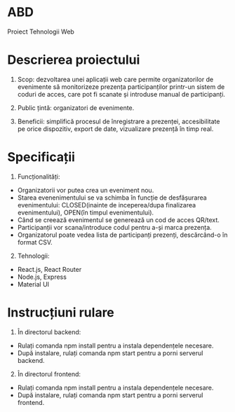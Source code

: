 # ABD
Proiect Tehnologii Web

# Descrierea proiectului
1. Scop: dezvoltarea unei aplicații web care permite organizatorilor de evenimente să monitorizeze prezența participanților printr-un sistem de coduri de acces, care pot fi scanate și introduse manual de participanți.

2. Public țintă: organizatori de evenimente.

3. Beneficii: simplifică procesul de înregistrare a prezenței, accesibilitate pe orice dispozitiv, export de date, vizualizare prezență în timp real.

# Specificații
1. Funcționalități:
- Organizatorii vor putea crea un eveniment nou.
- Starea evenenimentului se va schimba în funcție de desfășurarea evenimentului: CLOSED(inainte de inceperea/dupa finalizarea evenimentului), OPEN(în timpul evenimentului).
- Când se creează evenimentul se generează un cod de acces QR/text.
- Participanții vor scana/introduce codul pentru a-și marca prezența.
- Organizatorul poate vedea lista de participanți prezenți, descărcând-o în format CSV.

2. Tehnologii:
- React.js, React Router
- Node.js, Express
- Material UI

# Instrucțiuni rulare
1. În directorul backend:
- Rulați comanda npm install pentru a instala dependențele necesare.
- După instalare, rulați comanda npm start pentru a porni serverul backend.

2. În directorul frontend:
- Rulați comanda npm install pentru a instala dependențele necesare.
- După instalare, rulați comanda npm start pentru a porni serverul frontend.

